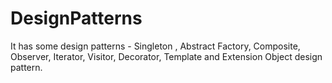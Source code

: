 # DesignPatterns
It has some design patterns - Singleton , Abstract Factory, Composite, Observer, Iterator, Visitor, Decorator, Template and Extension Object design pattern.

